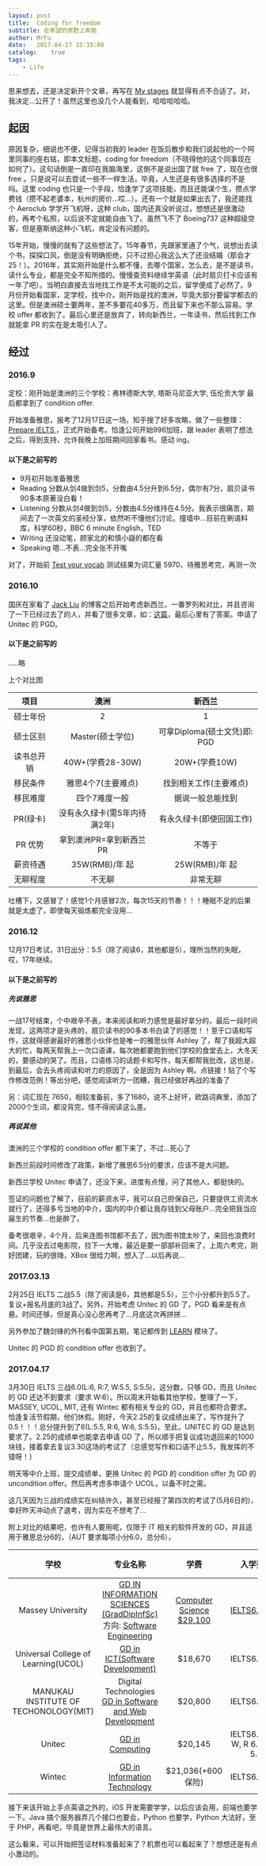```yaml
---
layout: post
title:  Coding for freedom
subtitle: 在希望的原野上奔跑
author: MrFu
date:   2017-04-17 15:15:00
catalog:    true
tags:
    - Life
---
```


思来想去，还是决定新开个文章，再写在 [My stages](https://mrfu.me/2016/01/03/2016_study_plans/) 就显得有点不合适了。对，我决定...公开了！虽然这里也没几个人能看到，哈哈哈哈哈。

## 起因

原因复杂，细说也不便，记得当初我的 leader 在饭后散步和我们说起他的一个阿里同事的座右铭，即本文标题，coding for freedom（不晓得他的这个同事现在如何了）。这句话倒是一直印在我脑海里，这倒不是说出国了就 free 了，现在也很 free 。只是说可以去尝试一些不一样生活，毕竟，人生还是有很多选择的不是吗。这里 coding 也只是一个手段，恰逢学了这项技能，而且还能谋个生，攒点学费钱（攒不起老婆本，杭州的房价...哎...）。还有一个就是如果出去了，我还能找个 Aeroclub 学学开飞机呀，这种 club，国内还真没听说过，想想还是很激动的，再考个私照，以后说不定就能自由飞了。虽然飞不了 Boeing737 这种超级空客，但是塞斯纳这种小飞机，肯定没有问题的。

15年开始，慢慢的就有了这些想法了。15年春节，先跟家里通了个气，说想出去读个书，探探口风，倒是没有明确拒绝，只不过担心我这么大了还没结婚（那会才25！）。2016年，其实刚开始是什么都不懂，去哪个国家，怎么去，是不是读书，读什么专业，都是完全不知所措的。慢慢查资料继续学英语（此时扇贝打卡应该有一年了吧）。当明白直接去当地找工作是不太可能的之后，留学便成了必然了。9月份开始看国家，定学校，找中介。刚开始是找的澳洲，毕竟大部分要留学都去的这里。但是澳洲硕士要两年，差不多要花40多万，而且留下来也不那么容易。学校 offer 都收到了。最后心里还是放弃了，转向新西兰，一年读书，然后找到工作就能拿 PR 的实在是太吸引人了。

## 经过

### 2016.9

定校：刚开始是澳洲的三个学校：弗林德斯大学, 塔斯马尼亚大学, 伍伦贡大学 最后都拿到了 condition offer.

开始准备雅思，报考了12月17日这一场。知乎搜了好多攻略，做了一些整理：<a href="{{site.baseUrl}}/attach/Prepare-IELTS.pdf"> Prepare IELTS </a>，正式开始备考。恰逢公司开始996加班，跟 leader 表明了想法之后，得到支持，允许我晚上加班期间回家看书。感动 ing。

#### 以下是之前写的

* 9月初开始准备雅思
* Reading 分数从剑4做到剑5，分数由4.5分升到6.5分，偶尔有7分，扇贝读书90多本原著没白看！
* Listening 分数从剑4做到剑5，分数由4.5分维持在4.5分。我表示很痛苦，期间去了一次英文的圣经分享，依然听不懂他们讨论。撞墙中...目前在刷语料库，科学60秒，BBC 6 minute English，TED
* Writing 还没动笔，顾家北的和慎小嶷的都在看
* Speaking 嗯...不表...完全张不开嘴

对了，开始前 [Test your vocab](http://testyourvocab.com/) 测试结果为词汇量 5970，待雅思考完，再测一次


### 2016.10

国庆在家看了 [Jack Liu](http://www.jack-liu.com/) 的博客之后开始考虑新西兰，一番罗列和对比，并且咨询了一下已经过去了的人，并看了很多文章，如：[这篇](http://ourcoders.com/thread/show/3659/)，最后心里有了答案。申请了 Unitec 的 PGD。

#### 以下是之前写的

.....略

上个对比图

| 项目 | 澳洲  | 新西兰 |
|:----------:|:----------:|:-----------:|
| 硕士年份  | 2 | 1 |
| 硕士区别 | Master(硕士学位)  | 可拿Diploma(硕士文凭)即: PGD |
| 读书总开销 | 40W+(学费28-30W) |  20W+(学费10W) |
| 移民条件 | 雅思4个7(主要难点) | 找到相关工作(主要难点) |
| 移民难度 | 四个7难度一般 | 据说一般总能找到 |
| PR(绿卡) | 没有永久绿卡(需5年内待满2年) | 有永久绿卡(即使回国工作)|
| PR 优势 | 拿到澳洲PR=拿到新西兰 PR | 不等于 |
| 薪资待遇 | 35W(RMB)/年 起 | 25W(RMB)/年 起 |
| 无聊程度 | 不无聊 | 非常无聊 |

吐槽下，又感冒了！感觉1个月感冒2次，每次15天的节奏！！！睡眠不足的后果就是太虚了，即使每天锻炼都完全没用...

### 2016.12

12月17日考试，31日出分：5.5（除了阅读6，其他都是5），理所当然的失眠，哎，17年继续。

#### 以下是之前写的

##### 先说雅思

一战17号结束，个中艰辛不表，本来阅读和听力感觉是最好拿分的，最后一段时间发现，这两项才是头疼的，扇贝读书的90多本书白读了的感觉！！至于口语和写作，这就得感谢最好的雅思小伙伴也是唯一的雅思伙伴 Ashley 了，帮了我超大超大的忙，每两天帮我上一次口语课，每次她都要跑到他们学校的食堂去上，大冬天的，要感动的哭了。而且，口语练习的话题卡和写作，每天都帮我批改，这也是，到最后，会去头疼阅读和听力的原因了，全是因为 Ashley 啊。点链接！贴了个写作修改范例！等出分吧，感觉阅读听力一团糟，我已经做好再战的准备了

另：词汇现在 7650，相较准备前，多了1680，说不上好坏，欧路词典里，添加了2000个生词，都没背完，怪不得阅读这么差。

##### 再说其他

澳洲的三个学校的 condition offer 都下来了，不过…死心了

新西兰前段时间修改了政策，新增了雅思6.5分的要求，应该不是大问题。

新西兰学校 Unitec 申请了，还没下来，进度有点慢，问了其他人，都挺快的。

签证的问题也了解了，目前的薪资水平，我可以自己担保自己，只要提供工资流水就行了，还得多亏当地的中介，国内的中介都让我存钱到父母账户…完全把我当应届生的节奏…也是醉了。

备考很艰辛，4个月，后来连图书馆都不去了，因为图书馆太吵了，来回也浪费时间。几乎没去过电影院，拉下一大堆，最近是要一部部补回来了，上周六考完，刚好团建，玩的很嗨，XBox 很给力啊，想入了…以后再说…

### 2017.03.13

2月25日 IELTS 二战5.5（除了阅读是6，其他都是5.5），三个小分都升到5.5了。复议+报名月底的3战了。另外，开始考虑 Unitec 的 GD 了，PGD 看来是有点悬。时间还够，但是真心没心思再考了...月底这次再拼拼...

另外参加了魏剑锋的外刊看中国第五期，笔记都传到 [LEARN](https://mrfu.me/learn/) 模块了。

Unitec 的 PGD 的 condition offer 也收到了。

### 2017.04.17

3月30日 IELTS 三战6.0(L:6, R:7, W:5.5, S:5.5)，这分数，只够 GD，而且 Unitec 的 GD 还达不到要求（要求 W:6）。所以周末开始看其他学校，整理了一下，MASSEY, UCOL, MIT, 还有 Wintec 都有相关专业的 GD，并且也都符合要求。恰逢复活节假期，他们休假。刚好，今天2.25的复议成绩出来了，写作提升了0.5！！！总分提升到了6(L:5.5, R:6, W:6, S:5.5)，至此，UNITEC 的 GD 是达到要求了。2.25的成绩单也能拿去申请 GD 了，所以顺手把复议成功退回来的1000块钱，接着拿去复议3.30这场的考试了（总感觉写作和口语不止5.5，我发挥的不错呀！）

明天等中介上班，提交成绩单，更换 Unitec 的 PGD 的 condition offer 为 GD 的 uncondition offer。然后再考虑多申请个 UCOL，以备不时之需。

这几天因为三战的成绩实在纠结许久，甚至已经报了第四次的考试了(5月6日的)，幸好昨天冲动点了退考，因为实在不想考了...

附上对比的结果吧，也许有人要用呢，仅限于 IT 相关的软件开发的 GD，并且适用于雅思总分6的，（AUT 要求每项小分6.0，总分6），

| 学校 | 专业名称 | 学费 | 入学要求  | 位置 | 开学时间 | 
|:------:|:-----:|:-----:|:-----:|:---:|:---:|
| Massey University | [GD IN INFORMATION SCIENCES (GradDipInfSc)](https://www.massey.ac.nz/massey/learning/programme-course/programme.cfm?prog_id=93060&tab=plan) 方向: [Software Engineering](http://www.massey.ac.nz/massey/about-massey/calendar/qualification-regulations/graduate-diplomas/graduate-diploma-in-information-sciences.cfm) | [Computer Science $29,100](https://www.massey.ac.nz/massey/admission/fees/quick-guide/quick-guide_home.cfm) | [IELTS6.0(5.5)](http://www.massey.ac.nz/massey/international/study-with-massey/entry-requirements/entry-requirements_home.cfm#UG) | 北帕莫斯顿 | - | 
| Universal College of Learning(UCOL) | [GD in ICT(Software Development)](https://www.ucol.ac.nz/programmes/information-technology/graduate-diploma-in-ict-(software-development))| $18,670 | IELTS6.0(5.5) | 北帕莫斯顿 | 24 Jul 2017 | 
| MANUKAU INSTITUTE OF TECHONOLOGY(MIT) | Digital Technologies [GD in Software and Web Development](http://www.manukau.ac.nz/study-options/areas-of-study/information-technology/information-technology/graduate-diploma-in-software-and-web-development-level-7) | $20,800  | IELTS6.0(5.5) | MIT Manukau(Auckland) | 21 July |
| Unitec | [GD in Computing](http://www.unitec.ac.nz/career-and-study-options/computing-and-information-technology/graduate-diploma-in-computing) | $20,145 | IELTS6.0(5.5) W, R 6.0; L, S 5.5 | Auckland | 24 Jul 17 |
| Wintec | [GD in Information Technology](https://www.wintec.ac.nz/study-at-wintec/courses/information-technology/graduate-diploma-in-information-technology-(level-7)) |  $21,036(+600保险) | IELTS6.0(5.5) | 哈密尔顿 |

接下来该开始上手点英语之外的，iOS 开发需要学学，以后应该会用，前端也要学一下。Java 搞个服务器弄几个接口也要会，Python 也要学，Python 大法好，至于 PHP，再看吧，毕竟是世界上最伟大的语言。

这么看来，可以开始把签证材料准备起来了？机票也可以看起来了？想想还是有点小激动的。



